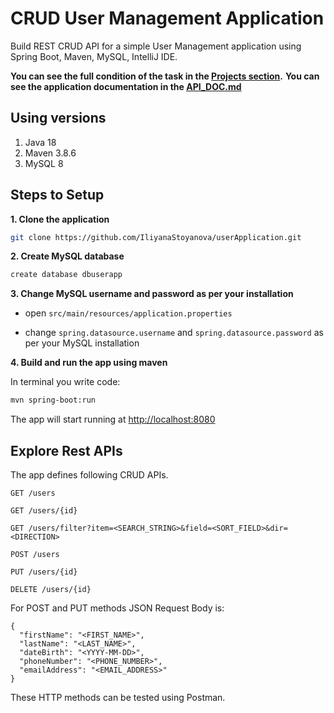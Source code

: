 # CRUD User Management Application
Build REST CRUD API for a simple User Management application using Spring Boot, Maven, MySQL, IntelliJ IDE.

**You can see the full condition of the task in the <b><a href="https://github.com/users/IliyanaStoyanova/projects/7">Projects section</a></b>.**
**You can see the application documentation in the <b><a href="https://github.com/IliyanaStoyanova/userApplication/blob/master/API_DOC.md">API_DOC.md</a></b>**
## Using versions

1. Java 18
2. Maven 3.8.6
3. MySQL 8

## Steps to Setup

**1. Clone the application**

```bash
git clone https://github.com/IliyanaStoyanova/userApplication.git
```

**2. Create MySQL database**

```bash
create database dbuserapp
```

**3. Change MySQL username and password as per your installation**

  + open `src/main/resources/application.properties`
  
  + change `spring.datasource.username` and `spring.datasource.password` as per your MySQL installation
  
**4. Build and run the app using maven**

In terminal you write code:
```bash
mvn spring-boot:run
```

The app will start running at <http://localhost:8080>

## Explore Rest APIs
The app defines following CRUD APIs.

    GET /users
    
    GET /users/{id}
    
    GET /users/filter?item=<SEARCH_STRING>&field=<SORT_FIELD>&dir=<DIRECTION>
    
    POST /users
    
    PUT /users/{id}
    
    DELETE /users/{id}

For POST and PUT methods JSON Request Body is:
    
    {
      "firstName": "<FIRST_NAME>",
      "lastName": "<LAST_NAME>",
      "dateBirth": "<YYYY-MM-DD>",
      "phoneNumber": "<PHONE_NUMBER>",
      "emailAddress": "<EMAIL_ADDRESS>"
    }
These HTTP methods can be tested using Postman.
